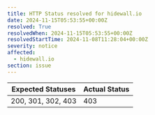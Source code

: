 ```yaml
---
title: HTTP Status resolved for hidewall.io
date: 2024-11-15T05:53:55+00:00Z
resolved: True
resolvedWhen: 2024-11-15T05:53:55+00:00Z
resolvedStartTime: 2024-11-08T11:28:04+00:00Z
severity: notice
affected:
  - hidewall.io
section: issue
---
```


| Expected Statuses | Actual Status  |
|-------------------|----------------|
| 200, 301, 302, 403 | 403 |
